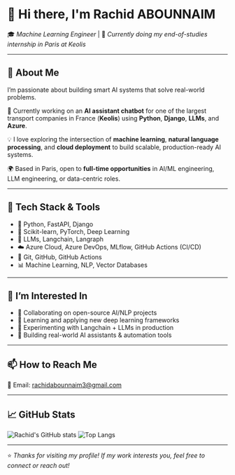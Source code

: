 # 👋 Hi there, I'm Rachid ABOUNNAIM

🎓 *Machine Learning Engineer* | 💼 *Currently doing my end-of-studies internship in Paris at Keolis*

---

## 🚀 About Me

I’m passionate about building smart AI systems that solve real-world problems.

🔧 Currently working on an **AI assistant chatbot** for one of the largest transport companies in France (**Keolis**) using **Python**, **Django**, **LLMs**, and **Azure**.

💡 I love exploring the intersection of **machine learning**, **natural language processing**, and **cloud deployment** to build scalable, production-ready AI systems.

🌍 Based in Paris, open to **full-time opportunities** in AI/ML engineering, LLM engineering, or data-centric roles.

---

## 🧠 Tech Stack & Tools

- 🐍 Python, FastAPI, Django
- 🤖 Scikit-learn, PyTorch, Deep Learning
- 🧠 LLMs, Langchain, Langraph
- ☁️ Azure Cloud, Azure DevOps, MLflow, GitHub Actions (CI/CD)
- 🐙 Git, GitHub, GitHub Actions
- 📊 Machine Learning, NLP, Vector Databases

---

## 💬 I’m Interested In

- 🤝 Collaborating on open-source AI/NLP projects
- 🚀 Learning and applying new deep learning frameworks
- 🧪 Experimenting with Langchain + LLMs in production
- 🧩 Building real-world AI assistants & automation tools

---

## 📫 How to Reach Me

📧 Email: [rachidabounnaim3@gmail.com](mailto:rachidabounnaim3@gmail.com)

---

## 📈 GitHub Stats

![Rachid's GitHub stats](https://github-readme-stats.vercel.app/api?username=Rachid02-Ab&show_icons=true&theme=radical)
![Top Langs](https://github-readme-stats.vercel.app/api/top-langs/?username=Rachid02-Ab&layout=compact&theme=radical)

---

⭐ *Thanks for visiting my profile! If my work interests you, feel free to connect or reach out!*
